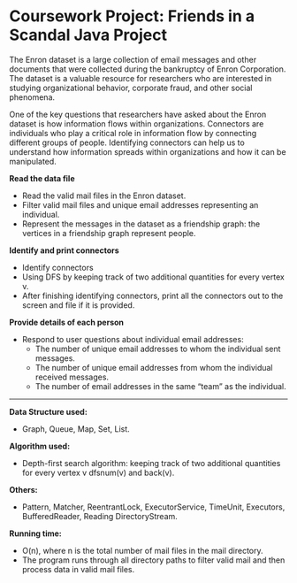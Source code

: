 # Coursework Project: Friends in a Scandal Java Project

The Enron dataset is a large collection of email messages and other documents that were collected during the bankruptcy of Enron Corporation. The dataset is a valuable resource for researchers who are interested in studying organizational behavior, corporate fraud, and other social phenomena.

One of the key questions that researchers have asked about the Enron dataset is how information flows within organizations. Connectors are individuals who play a critical role in information flow by connecting different groups of people. Identifying connectors can help us to understand how information spreads within organizations and how it can be manipulated.

**Read the data file**

- Read the valid mail files in the Enron dataset.
- Filter valid mail files and unique email addresses representing an individual.
- Represent the messages in the dataset as a friendship graph: the vertices in a friendship graph represent people.

**Identify and print connectors**

- Identify connectors
- Using DFS by keeping track of two additional quantities for every vertex v.
- After finishing identifying connectors, print all the connectors out to the screen and file if it is provided.

**Provide details of each person**

- Respond to user questions about individual email addresses: 
  - The number of unique email addresses to whom the individual sent messages.
  - The number of unique email addresses from whom the individual received messages.
  - The number of email addresses in the same “team” as the individual.

______________________

**Data Structure used:**

- Graph, Queue, Map, Set, List.

**Algorithm used:**

- Depth-first search algorithm: keeping track of two additional quantities for every vertex v dfsnum(v) and back(v).

**Others:**

- Pattern, Matcher, ReentrantLock, ExecutorService, TimeUnit, Executors, BufferedReader, Reading DirectoryStream.

**Running time:**
- O(n), where n is the total number of mail files in the mail directory.
- The program runs through all directory paths to filter valid mail and then process data in valid mail files.
